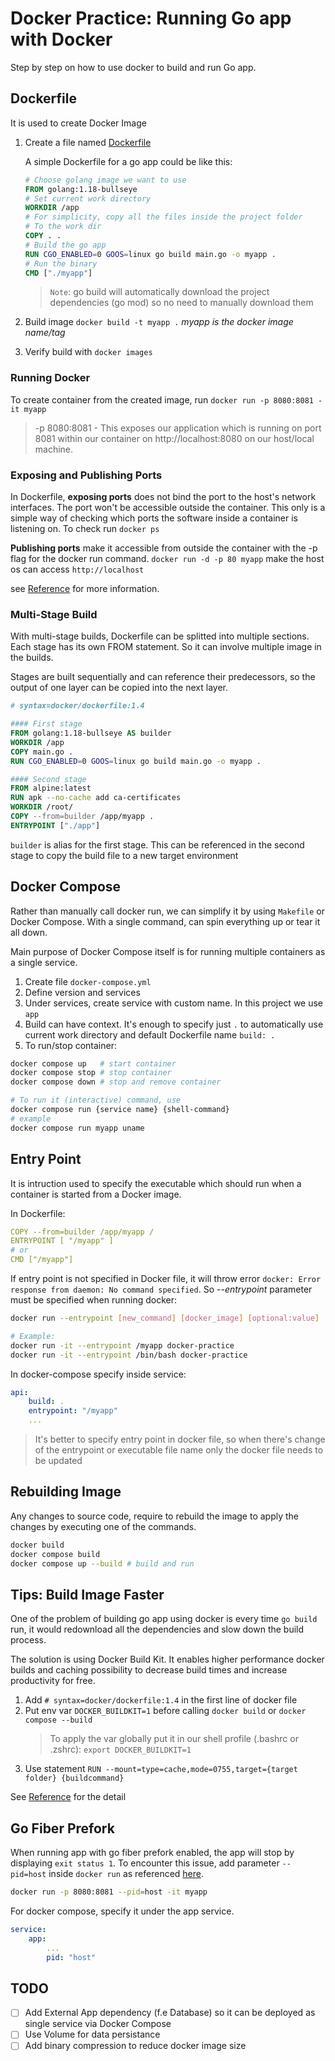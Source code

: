 # Docker Practice: Running Go app with Docker 
Step by step on how to use docker to build and run Go app.

## Dockerfile 
It is used to create Docker Image

1. Create a file named [Dockerfile](Dockerfile)

    A simple Dockerfile for a go app could be like this:

    ```Dockerfile
    # Choose golang image we want to use
    FROM golang:1.18-bullseye
    # Set current work directory
    WORKDIR /app
    # For simplicity, copy all the files inside the project folder
    # To the work dir
    COPY . .
    # Build the go app
    RUN CGO_ENABLED=0 GOOS=linux go build main.go -o myapp .
    # Run the binary
    CMD ["./myapp"]
    ```
    > `Note`: go build will automatically download the project dependencies (go mod) so no need to manually download them

2. Build image `docker build -t myapp .`  *myapp is the docker image name/tag*
3. Verify build with `docker images`

### Running Docker
To create container from the created image, run
`docker run -p 8080:8081 -it myapp`
> -p 8080:8081 - This exposes our application which is running on port 8081 within our container on http://localhost:8080 on our host/local machine.

### Exposing and Publishing Ports
In Dockerfile, **exposing ports** does not bind the port to the host's network interfaces. The port won't be accessible outside the container. This only is a simple way of checking which ports the software inside a container is listening on. To check run `docker ps`

**Publishing ports** make it accessible from outside the container with the -p flag for the docker run command.
`docker run -d -p 80 myapp` make the host os can access `http://localhost`

see [Reference](https://www.howtogeek.com/devops/whats-the-difference-between-exposing-and-publishing-a-docker-port/) for more information.

### Multi-Stage Build
With multi-stage builds, Dockerfile can be splitted into multiple sections. Each stage has its own FROM statement. So it can involve multiple image in the builds. 

Stages are built sequentially and can reference their predecessors, so the output of one layer can be copied into the next layer.

```Dockerfile
# syntax=docker/dockerfile:1.4

#### First stage
FROM golang:1.18-bullseye AS builder
WORKDIR /app
COPY main.go .
RUN CGO_ENABLED=0 GOOS=linux go build main.go -o myapp .

#### Second stage
FROM alpine:latest  
RUN apk --no-cache add ca-certificates
WORKDIR /root/
COPY --from=builder /app/myapp .
ENTRYPOINT ["./app"] 
```

`builder` is alias for the first stage. This can be referenced in the second stage to copy the build file to a new target environment

## Docker Compose
Rather than manually call docker run, we can simplify it by using `Makefile` or Docker Compose. With a single command, can spin everything up or tear it all down.

Main purpose of Docker Compose itself is for running multiple containers as a single service.

1. Create file `docker-compose.yml`
2. Define version and services
3. Under services, create service with custom name. In this project we use `app`
4. Build can have context. It's enough to specify just `.` to automatically use current work directory and default Dockerfile name
`build: .`
5. To run/stop container: 
```bash
docker compose up   # start container
docker compose stop # stop container
docker compose down # stop and remove container

# To run it (interactive) command, use 
docker compose run {service name} {shell-command} 
# example 
docker compose run myapp uname
```

## Entry Point
It is intruction used to specify the executable which should run when a container is started from a Docker image.

In Dockerfile:
```yaml
COPY --from=builder /app/myapp /
ENTRYPOINT [ "/myapp" ]
# or
CMD ["/myapp"]
```

If entry point is not specified in Docker file, it will throw error `docker: Error response from daemon: No command specified`. So *--entrypoint* parameter must be specified when running docker:
```bash
docker run --entrypoint [new_command] [docker_image] [optional:value]

# Example:
docker run -it --entrypoint /myapp docker-practice
docker run -it --entrypoint /bin/bash docker-practice
```

In docker-compose specify inside service:
```yaml
api:
    build: .
    entrypoint: "/myapp"
    ...
```

> It's better to specify entry point in docker file, so when there's change of the entrypoint or executable file name only the docker file needs to be updated

## Rebuilding Image
Any changes to source code, require to rebuild the image to apply the changes by executing one of the commands. 
```bash
docker build
docker compose build 
docker compose up --build # build and run 
```

## Tips: Build Image Faster

One of the problem of building go app using docker is every time `go build` run, it would redownload all the dependencies and slow down the build process.

The solution is using Docker Build Kit. It enables higher performance docker builds and caching possibility to decrease build times and increase productivity for free.

1. Add `# syntax=docker/dockerfile:1.4` in the first line of docker file
2. Put env var `DOCKER_BUILDKIT=1` before calling `docker build` or `docker compose --build`
    > To apply the var globally put it in our shell profile (.bashrc or .zshrc): `export DOCKER_BUILDKIT=1`
3. Use statement `RUN --mount=type=cache,mode=0755,target={target folder} {buildcommand}`

See [Reference](https://github.com/moby/buildkit/blob/master/frontend/dockerfile/docs/syntax.md) for the detail

## Go Fiber Prefork
When running app with go fiber prefork enabled, the app will stop by displaying `exit status 1`. To encounter this issue, add parameter `--pid=host` inside `docker run` as referenced [here](https://github.com/gofiber/fiber/issues/1036#issuecomment-738147598). 

```bash
docker run -p 8080:8081 --pid=host -it myapp
```

For docker compose, specify it under the app service. 
```yml
service:
    app:
        ...
        pid: "host"
```

## TODO
- [ ] Add External App dependency (f.e Database) so it can be deployed as single service via Docker Compose
- [ ] Use Volume for data persistance
- [ ] Add binary compression to reduce docker image size